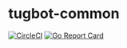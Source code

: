 # tugbot-common

[![CircleCI](https://circleci.com/gh/gaia-docker/tugbot-common.svg?style=shield)](https://circleci.com/gh/gaia-docker/tugbot-common)
[![Go Report Card](https://goreportcard.com/badge/github.com/gaia-docker/tugbot-common)](https://goreportcard.com/report/github.com/gaia-docker/tugbot-common)
